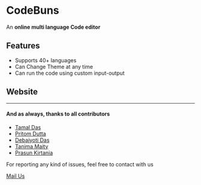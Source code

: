 # CodeBuns

An ****online multi language Code editor****

## Features
- Supports 40+ languages
- Can Change Theme at any time
- Can run the code using custom input-output

## Website

------------



#### And as always, thanks to all contributors
- [Tamal Das](https://github.com/Rijudas149 "Tamal Das")
- [Pritom Dutta](https://github.com/PritomDutta89 "Pritom Dutta")
- [Debajyoti Das](https://github.com/Debajyoti-Das-1 "Debajyoti Das")
- [Tanima Maity](https://github.com/tanimamaity817 "Tanima Maity")
- [Prasun Kirtania](https://github.com/prasundante123 "Prasun Kirtania")

For reporting any kind of issues, feel free to contact with us

[Mail Us](mailto:tamal.riju.das@gmail.com?subject=Issues%20about%20CodeBuns "Mail Us")
